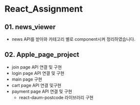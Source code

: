 # React_Assignment
## 01. news_viewer 
  - news API를 받아와 카테고리 별로 component시켜 정리하였습니다.

## 02. Apple_page_project
  - join page API 연결 및 구현
  - login page API 연결 및 구현
  - main page 구현
  - cart page API 연결 및구현
  - payment page API 연결 및 구현
    - react-daum-postcode 라이브러리 구현

